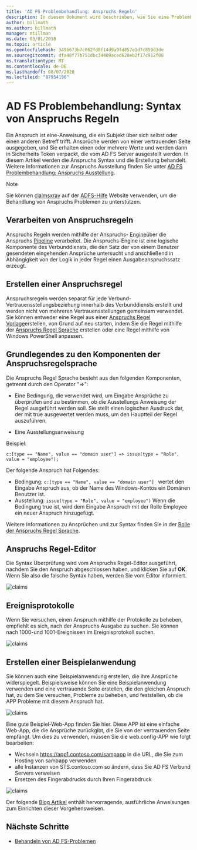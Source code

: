 ```yaml
---
title: 'AD FS Problembehandlung: Anspruchs Regeln'
description: In diesem Dokument wird beschrieben, wie Sie eine Problembehandlung für die Anspruchs Regel Syntax mit AD FS
author: billmath
ms.author: billmath
manager: mtillman
ms.date: 03/01/2018
ms.topic: article
ms.openlocfilehash: 349b673b7c062fd8f14d9a9fd857e1d7c859d3de
ms.sourcegitcommit: dfa48f77b751dbc34409aced628eb2f17c912f08
ms.translationtype: MT
ms.contentlocale: de-DE
ms.lasthandoff: 08/07/2020
ms.locfileid: "87954196"
---
```

# <a name="ad-fs-troubleshooting---claims-rules-syntax"></a>AD FS Problembehandlung: Syntax von Anspruchs Regeln
Ein Anspruch ist eine-Anweisung, die ein Subjekt über sich selbst oder einen anderen Betreff trifft.  Ansprüche werden von einer vertrauenden Seite ausgegeben, und Sie erhalten einen oder mehrere Werte und werden dann in Sicherheits Token verpackt, die vom AD FS Server ausgestellt werden.  In diesem Artikel werden die Anspruchs Syntax und die Erstellung behandelt.  Weitere Informationen zur Anspruchs Ausstellung finden Sie unter [AD FS Problembehandlung: Anspruchs Ausstellung](ad-fs-tshoot-claims-issuance.md).

>[!NOTE]
>Sie können [claimsxray](https://adfshelp.microsoft.com/ClaimsXray/TokenRequest) auf der [ADFS-Hilfe](https://adfshelp.microsoft.com) Website verwenden, um die Behandlung von Anspruchs Problemen zu unterstützen.

## <a name="how-claim-rules-are-processed"></a>Verarbeiten von Anspruchsregeln
Anspruchs Regeln werden mithilfe der Anspruchs- [Engine](../../ad-fs/technical-reference/The-Role-of-the-Claims-Engine.md)über die Anspruchs [Pipeline](../../ad-fs/technical-reference/The-Role-of-the-Claims-Pipeline.md) verarbeitet. Die Anspruchs-Engine ist eine logische Komponente des Verbunddiensts, die den Satz der von einem Benutzer gesendeten eingehenden Ansprüche untersucht und anschließend in Abhängigkeit von der Logik in jeder Regel einen Ausgabeanspruchssatz erzeugt.

## <a name="how-to-create-a-claim-rule"></a>Erstellen einer Anspruchsregel
Anspruchsregeln werden separat für jede Verbund-Vertrauensstellungsbeziehung innerhalb des Verbunddiensts erstellt und werden nicht von mehreren Vertrauensstellungen gemeinsam verwendet. Sie können entweder eine Regel aus einer [Anspruchs Regel Vorlage](../../ad-fs/technical-reference/determine-the-type-of-claim-rule-template-to-use.md)erstellen, von Grund auf neu starten, indem Sie die Regel mithilfe der [Anspruchs Regel Sprache](../../ad-fs/technical-reference/when-to-use-a-custom-claim-rule.md) erstellen oder eine Regel mithilfe von Windows PowerShell anpassen.

## <a name="understanding-the-components-of-the-claim-rule-language"></a>Grundlegendes zu den Komponenten der Anspruchsregelsprache
Die Anspruchs Regel Sprache besteht aus den folgenden Komponenten, getrennt durch den Operator "=>":

- Eine Bedingung, die verwendet wird, um Eingabe Ansprüche zu überprüfen und zu bestimmen, ob die Ausstellungs Anweisung der Regel ausgeführt werden soll.  Sie stellt einen logischen Ausdruck dar, der mit true ausgewertet werden muss, um den Hauptteil der Regel auszuführen.

- Eine Ausstellungsanweisung

Beispiel:

```c:[type == "Name", value == "domain user"] => issue(type = "Role", value = "employee");```

Der folgende Anspruch hat Folgendes:
- Bedingung: `c:[type == "Name", value == "domain user"] ` wertet den Eingabe Anspruch aus, ob der Name des Windows-Kontos ein Domänen Benutzer ist.
- Ausstellung: `issue(type = "Role", value = "employee")` Wenn die Bedingung true ist, wird dem Eingabe Anspruch mit der Rolle Employee ein neuer Anspruch hinzugefügt.

Weitere Informationen zu Ansprüchen und zur Syntax finden Sie in der [Rolle der Anspruchs Regel Sprache](../../ad-fs/technical-reference/the-role-of-the-claim-rule-language.md).

## <a name="claims-rule-editor"></a>Anspruchs Regel-Editor
Die Syntax Überprüfung wird vom Anspruchs Regel-Editor ausgeführt, nachdem Sie den Anspruch abgeschlossen haben, und klicken Sie auf **OK**.  Wenn Sie also die falsche Syntax haben, werden Sie vom Editor informiert.

![claims](media/ad-fs-tshoot-claims/claims1.png)

## <a name="event-logs"></a>Ereignisprotokolle
Wenn Sie versuchen, einen Anspruch mithilfe der Protokolle zu beheben, empfiehlt es sich, nach der Anspruchs Ausgabe zu suchen.  Sie können nach 1000-und 1001-Ereignissen im Ereignisprotokoll suchen.

![claims](media/ad-fs-tshoot-claims/claims2.png)

## <a name="creating-a-sample-application"></a>Erstellen einer Beispielanwendung
Sie können auch eine Beispielanwendung erstellen, die ihre Ansprüche widerspiegelt.  Beispielsweise können Sie eine Beispielanwendung verwenden und eine vertrauende Seite erstellen, die den gleichen Anspruch hat, zu dem Sie versuchen, Probleme zu beheben, und feststellen, ob die APP Probleme mit diesem Anspruch hat.

![claims](media/ad-fs-tshoot-claims/claim4.png)

Eine gute Beispiel-Web-App finden Sie hier.  Diese APP ist eine einfache Web-App, die die Ansprüche zurückgibt, die Sie von der vertrauenden Seite empfängt.  Um dies zu verwenden, müssen Sie die web.config-APP wie folgt bearbeiten:
- Wechseln https://app1.contoso.com/sampapp in die URL, die Sie zum Hosting von sampapp verwenden
- alle Instanzen von STS.contoso.com so ändern, dass Sie AD FS Verbund Servers verweisen
- Ersetzen des Fingerabdrucks durch Ihren Fingerabdruck

![claims](media/ad-fs-tshoot-claims/claims3.png)

Der folgende [Blog Artikel](/archive/blogs/tangent_thoughts/install-and-configure-a-simple-net-4-5-sample-federated-application-samapp) enthält hervorragende, ausführliche Anweisungen zum Einrichten dieser Vorgehensweisen.

## <a name="next-steps"></a>Nächste Schritte

- [Behandeln von AD FS-Problemen](ad-fs-tshoot-overview.md)
